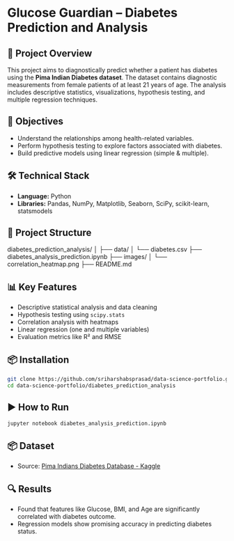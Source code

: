 # Glucose Guardian – Diabetes Prediction and Analysis

## 🧠 Project Overview
This project aims to diagnostically predict whether a patient has diabetes using the **Pima Indian Diabetes dataset**. The dataset contains diagnostic measurements from female patients of at least 21 years of age. The analysis includes descriptive statistics, visualizations, hypothesis testing, and multiple regression techniques.

## 🎯 Objectives
- Understand the relationships among health-related variables.
- Perform hypothesis testing to explore factors associated with diabetes.
- Build predictive models using linear regression (simple & multiple).

## 🛠️ Technical Stack
- **Language:** Python
- **Libraries:** Pandas, NumPy, Matplotlib, Seaborn, SciPy, scikit-learn, statsmodels

## 📁 Project Structure
diabetes_prediction_analysis/ │ ├── data/ │ └── diabetes.csv ├── diabetes_analysis_prediction.ipynb ├── images/ │ └── correlation_heatmap.png ├── README.md


## 📊 Key Features
- Descriptive statistical analysis and data cleaning
- Hypothesis testing using `scipy.stats`
- Correlation analysis with heatmaps
- Linear regression (one and multiple variables)
- Evaluation metrics like R² and RMSE

## 📦 Installation

```bash
git clone https://github.com/sriharshabsprasad/data-science-portfolio.git
cd data-science-portfolio/diabetes_prediction_analysis
```

## ▶️ How to Run

```bash
jupyter notebook diabetes_analysis_prediction.ipynb
```

## 📦 Dataset
- Source: [Pima Indians Diabetes Database - Kaggle](https://www.kaggle.com/datasets/uciml/pima-indians-diabetes-database)

## 🔍 Results
- Found that features like Glucose, BMI, and Age are significantly correlated with diabetes outcome.
- Regression models show promising accuracy in predicting diabetes status.
